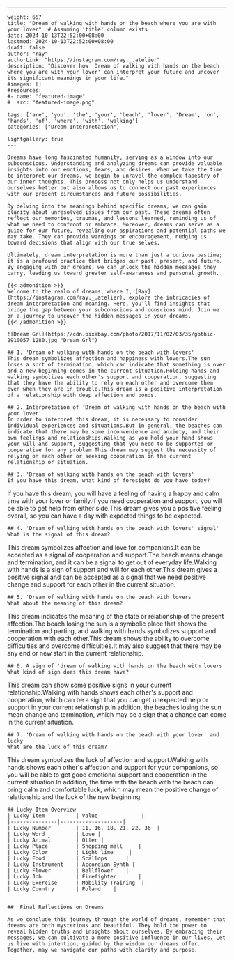 ---
    weight: 657
    title: "Dream of walking with hands on the beach where you are with your lover"  # Assuming 'title' column exists
    date: 2024-10-13T22:52:00+08:00
    lastmod: 2024-10-13T22:52:00+08:00
    draft: false
    author: "ray"
    authorLink: "https://instagram.com/ray._.atelier"
    description: "Discover how 'Dream of walking with hands on the beach where you are with your lover' can interpret your future and uncover its significant meanings in your life."
    #images: []
    #resources:
    #- name: "featured-image"
    #  src: "featured-image.png"
    
    tags: ['are', 'you', 'the', 'your', 'beach', 'lover', 'Dream', 'on', 'hands', 'of', 'where', 'with', 'walking']
    categories: ["Dream Interpretation"]
    
    lightgallery: true
    ---
    
    Dreams have long fascinated humanity, serving as a window into our subconscious. Understanding and analyzing dreams can provide valuable insights into our emotions, fears, and desires. When we take the time to interpret our dreams, we begin to unravel the complex tapestry of our inner thoughts. This process not only helps us understand ourselves better but also allows us to connect our past experiences with our present circumstances and future possibilities.
    
    By delving into the meanings behind specific dreams, we can gain clarity about unresolved issues from our past. These dreams often reflect our memories, traumas, and lessons learned, reminding us of what we need to confront or embrace. Moreover, dreams can serve as a guide for our future, revealing our aspirations and potential paths we may take. They can provide warnings or encouragement, nudging us toward decisions that align with our true selves.
    
    Ultimately, dream interpretation is more than just a curious pastime; it is a profound practice that bridges our past, present, and future. By engaging with our dreams, we can unlock the hidden messages they carry, leading us toward greater self-awareness and personal growth.
    
    {{< admonition >}}
    Welcome to the realm of dreams, where I, [Ray](https://instagram.com/ray._.atelier), explore the intricacies of dream interpretation and meaning. Here, you’ll find insights that bridge the gap between your subconscious and conscious mind. Join me on a journey to uncover the hidden messages in your dreams.
    {{< /admonition >}}
    
    ![Dream Grl](https://cdn.pixabay.com/photo/2017/11/02/03/35/gothic-2910057_1280.jpg "Dream Grl")
    
    ## 1. 'Dream of walking with hands on the beach with lovers'
    This dream symbolizes affection and happiness with lovers.The sun loses a sort of termination, which can indicate that something is over and a new beginning comes in the current situation.Holding hands and walking symbolizes each other's support and cooperation, suggesting that they have the ability to rely on each other and overcome them even when they are in trouble.This dream is a positive interpretation of a relationship with deep affection and bonds.
    
    ## 2. Interpretation of 'Dream of walking with hands on the beach with your lover'
    In order to interpret this dream, it is necessary to consider individual experiences and situations.But in general, the beaches can indicate that there may be some inconvenience and anxiety, and their own feelings and relationships.Walking as you hold your hand shows your will and support, suggesting that you need to be supported or cooperative for any problem.This dream may suggest the necessity of relying on each other or seeking cooperation in the current relationship or situation.
    
    ## 3. 'Dream of walking with hands on the beach with lovers'
    If you have this dream, what kind of foresight do you have today?
If you have this dream, you will have a feeling of having a happy and calm time with your lover or family.If you need cooperation and support, you will be able to get help from either side.This dream gives you a positive feeling overall, so you can have a day with expected things to be expected.
    
    ## 4. 'Dream of walking with hands on the beach with lovers' signal'
    What is the signal of this dream?
This dream symbolizes affection and love for companions.It can be accepted as a signal of cooperation and support.The beach means change and termination, and it can be a signal to get out of everyday life.Walking with hands is a sign of support and will for each other.This dream gives a positive signal and can be accepted as a signal that we need positive change and support for each other in the current situation.
    
    ## 5. 'Dream of walking with hands on the beach with lovers
    What about the meaning of this dream?
This dream indicates the meaning of the state or relationship of the present affection.The beach losing the sun is a symbolic place that shows the termination and parting, and walking with hands symbolizes support and cooperation with each other.This dream shows the ability to overcome difficulties and overcome difficulties.It may also suggest that there may be any end or new start in the current relationship.
    
    ## 6. A sign of 'dream of walking with hands on the beach with lovers'
    What kind of sign does this dream have?
This dream can show some positive signs in your current relationship.Walking with hands shows each other's support and cooperation, which can be a sign that you can get unexpected help or support in your current relationship.In addition, the beaches losing the sun mean change and termination, which may be a sign that a change can come in the current situation.
    
    ## 7. 'Dream of walking with hands on the beach with your lover' and lucky
    What are the luck of this dream?
This dream symbolizes the luck of affection and support.Walking with hands shows each other's affection and support for your companions, so you will be able to get good emotional support and cooperation in the current situation.In addition, the time with the beach with the beach can bring calm and comfortable luck, which may mean the positive change of relationship and the luck of the new beginning.
    
    ## Lucky Item Overview
    | Lucky Item          | Value              |
    |---------------|--------------------|
    | Lucky Number        | 11, 16, 18, 21, 22, 36  |
    | Lucky Word          | Love |
    | Lucky Animal        | Otter |
    | Lucky Place         | Shopping mall     |
    | Lucky Color         | Light lime     |
    | Lucky Food          | Scallops      |
    | Lucky Instrument    | Accordion Synth |
    | Lucky Flower        | Bellflower    |
    | Lucky Job           | Firefighter       |
    | Lucky Exercise      | Mobility Training  |
    | Lucky Country       | Poland    |
    
    
    ##  Final Reflections on Dreams
    
    As we conclude this journey through the world of dreams, remember that dreams are both mysterious and beautiful. They hold the power to reveal hidden truths and insights about ourselves. By embracing their messages, we can cultivate a more positive influence in our lives. Let us live with intention, guided by the wisdom our dreams offer. Together, may we navigate our paths with clarity and purpose.
    